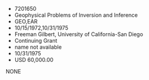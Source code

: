* 7201650
* Geophysical Problems of Inversion and Inference
* GEO,EAR
* 10/15/1972,10/31/1975
* Freeman Gilbert, University of California-San Diego
* Continuing Grant
*   name not available
* 10/31/1975
* USD 60,000.00

NONE